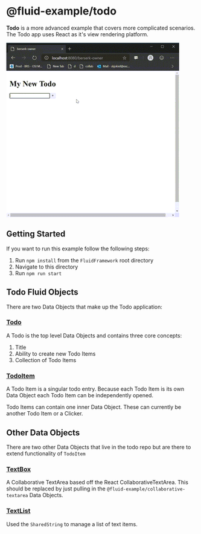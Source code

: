 # @fluid-example/todo

**Todo** is a more advanced example that covers more complicated scenarios. The Todo app uses React as it's view rendering platform.

![Todo Example](./resources/todo-screen-capture.gif)

## Getting Started

If you want to run this example follow the following steps:

1. Run `npm install` from the `FluidFramework` root directory
2. Navigate to this directory
3. Run `npm run start`

## Todo Fluid Objects

There are two Data Objects that make up the Todo application:

### [Todo](./src/Todo/index.tsx)

A Todo is the top level Data Objects and contains three core concepts:

1. Title
2. Ability to create new Todo Items
3. Collection of Todo Items

### [TodoItem](./src/TodoItem/index.tsx)

A Todo Item is a singular todo entry. Because each Todo Item is its own Data Object each Todo Item can be independently opened.

Todo Items can contain one inner Data Object. These can currently be another Todo Item or a Clicker.

## Other Data Objects

There are two other Data Objects that live in the todo repo but are there to extend functionality of `TodoItem`

### [TextBox](./src/TextBox/index.tsx)

A Collaborative TextArea based off the React CollaborativeTextArea. This should be replaced by just pulling in the `@fluid-example/collaborative-textarea` Data Objects.

### [TextList](./src/TextList/index.tsx)

Used the `SharedString` to manage a list of text items.
